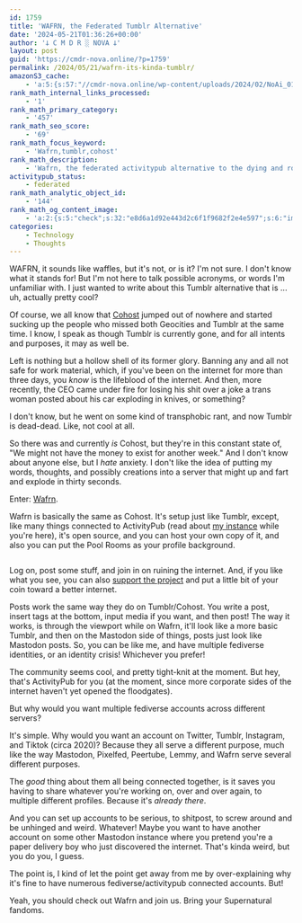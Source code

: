 ```yaml
---
id: 1759
title: 'WAFRN, the Federated Tumblr Alternative'
date: '2024-05-21T01:36:26+00:00'
author: '𐕣 C M D R ░ NOVA 𐕣'
layout: post
guid: 'https://cmdr-nova.online/?p=1759'
permalink: /2024/05/21/wafrn-its-kinda-tumblr/
amazonS3_cache:
    - 'a:5:{s:57:"//cmdr-nova.online/wp-content/uploads/2024/02/NoAi_01.png";a:1:{s:9:"timestamp";i:1721694141;}s:57:"//cmdr-nova.online/wp-content/uploads/2024/05/image-6.png";a:2:{s:2:"id";i:1760;s:11:"source_type";s:13:"media-library";}s:66:"//cmdr-nova.online/wp-content/uploads/2024/05/image-6-1024x612.png";a:2:{s:2:"id";i:1760;s:11:"source_type";s:13:"media-library";}s:89:"//nova-online.nyc3.digitaloceanspaces.com/wp-content/uploads/2024/05/21011915/image-6.png";a:2:{s:2:"id";i:1760;s:11:"source_type";s:13:"media-library";}s:98:"//nova-online.nyc3.digitaloceanspaces.com/wp-content/uploads/2024/05/21011915/image-6-1024x612.png";a:2:{s:2:"id";i:1760;s:11:"source_type";s:13:"media-library";}}'
rank_math_internal_links_processed:
    - '1'
rank_math_primary_category:
    - '457'
rank_math_seo_score:
    - '69'
rank_math_focus_keyword:
    - 'Wafrn,tumblr,cohost'
rank_math_description:
    - 'Wafrn, the federated activitypub alternative to the dying and rotting Tumblr, a website once known for its fandom and especially its NSFW material.'
activitypub_status:
    - federated
rank_math_analytic_object_id:
    - '144'
rank_math_og_content_image:
    - 'a:2:{s:5:"check";s:32:"e8d6a1d92e443d2c6f1f9682f2e4e597";s:6:"images";a:1:{i:0;i:1760;}}'
categories:
    - Technology
    - Thoughts
---
```


<!-- wp:paragraph -->
<p>WAFRN, it sounds like waffles, but it's not, or is it? I'm not sure. I don't know what it stands for! But I'm not here to talk possible acronyms, or words I'm unfamiliar with. I just wanted to write about this Tumblr alternative that is ... uh, actually pretty cool?</p>
<!-- /wp:paragraph -->

<!-- wp:paragraph -->
<p>Of course, we all know that <a href="https://cohost.org/" target="_blank" rel="noreferrer noopener">Cohost</a> jumped out of nowhere and started sucking up the people who missed both Geocities and Tumblr at the same time. I know, I speak as though Tumblr is currently gone, and for all intents and purposes, it may as well be.</p>
<!-- /wp:paragraph -->

<!-- wp:paragraph -->
<p>Left is nothing but a hollow shell of its former glory. Banning any and all not safe for work material, which, if you've been on the internet for more than three days, you <em>know</em> is the lifeblood of the internet. And then, more recently, the CEO came under fire for losing his shit over a joke a trans woman posted about his car exploding in knives, or something?</p>
<!-- /wp:paragraph -->

<!-- wp:paragraph -->
<p>I don't know, but he went on some kind of transphobic rant, and now Tumblr is dead-dead. Like, not cool at all.</p>
<!-- /wp:paragraph -->

<!-- wp:paragraph -->
<p>So there was and currently <em>is</em> Cohost, but they're in this constant state of, "We might not have the money to exist for another week." And I don't know about anyone else, but I <em>hate</em> anxiety. I don't like the idea of putting my words, thoughts, and possibly creations into a server that might up and fart and explode in thirty seconds.</p>
<!-- /wp:paragraph -->

<!-- wp:paragraph -->
<p>Enter: <a href="https://app.wafrn.net" target="_blank" rel="noreferrer noopener">Wafrn</a>.</p>
<!-- /wp:paragraph -->

<!-- wp:paragraph -->
<p>Wafrn is basically the same as Cohost. It's setup just like Tumblr, except, like many things connected to ActivityPub (read about <a href="https://cmdr-nova.online/2024/05/10/mkultra-monster-a-mastodon-instance/">my instance</a> while you're here), it's open source, and you can host your own copy of it, and also you can put the Pool Rooms as your profile background.</p>
<!-- /wp:paragraph -->

<!-- wp:image {"id":1760,"sizeSlug":"large","linkDestination":"none"} -->
<figure class="wp-block-image size-large"><img src="https://cmdr-nova.online/wp-content/uploads/2024/05/image-6-1024x612.png" alt="" class="wp-image-1760"/></figure>
<!-- /wp:image -->

<!-- wp:paragraph -->
<p>Log on, post some stuff, and join in on ruining the internet. And, if you like what you see, you can also <a href="https://www.patreon.com/wafrn/posts" data-type="link" data-id="https://www.patreon.com/wafrn/posts" target="_blank" rel="noreferrer noopener">support the project</a> and put a little bit of your coin toward a better internet.</p>
<!-- /wp:paragraph -->

<!-- wp:paragraph -->
<p>Posts work the same way they do on Tumblr/Cohost. You write a post, insert tags at the bottom, input media if you want, and then post! The way it works, is through the viewport while on Wafrn, it'll look like a more basic Tumblr, and then on the Mastodon side of things, posts just look like Mastodon posts. So, you can be like me, and have multiple fediverse identities, or an identity crisis! Whichever you prefer!</p>
<!-- /wp:paragraph -->

<!-- wp:paragraph -->
<p>The community seems cool, and pretty tight-knit at the moment. But hey, that's ActivityPub for you (at the moment, since more corporate sides of the internet haven't yet opened the floodgates).</p>
<!-- /wp:paragraph -->

<!-- wp:paragraph -->
<p>But why would you want multiple fediverse accounts across different servers?</p>
<!-- /wp:paragraph -->

<!-- wp:paragraph -->
<p>It's simple. Why would you want an account on Twitter, Tumblr, Instagram, and Tiktok (circa 2020)? Because they all serve a different purpose, much like the way Mastodon, Pixelfed, Peertube, Lemmy, and Wafrn serve several different purposes.</p>
<!-- /wp:paragraph -->

<!-- wp:paragraph -->
<p>The <em>good</em> thing about them all being connected together, is it saves you having to share whatever you're working on, over and over again, to multiple different profiles. Because it's <em>already there</em>.</p>
<!-- /wp:paragraph -->

<!-- wp:paragraph -->
<p>And you can set up accounts to be serious, to shitpost, to screw around and be unhinged and weird. Whatever! Maybe you want to have another account on some other Mastodon instance where you pretend you're a paper delivery boy who just discovered the internet. That's kinda weird, but you do you, I guess.</p>
<!-- /wp:paragraph -->

<!-- wp:paragraph -->
<p>The point is, I kind of let the point get away from me by over-explaining why it's fine to have numerous fediverse/activitypub connected accounts. But!</p>
<!-- /wp:paragraph -->

<!-- wp:paragraph -->
<p>Yeah, you should check out Wafrn and join us. Bring your Supernatural fandoms. </p>
<!-- /wp:paragraph -->
